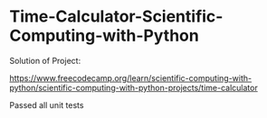 # Time-Calculator-Scientific-Computing-with-Python


Solution of Project:

https://www.freecodecamp.org/learn/scientific-computing-with-python/scientific-computing-with-python-projects/time-calculator

Passed all unit tests
